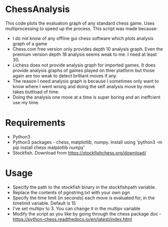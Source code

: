 # ChessAnalysis

This code plots the evaluation graph of any standard chess game. Uses multiprocessing to speed up the process.
This script was made because:
* I do not know of any offline gui chess software which plots analysis graph of a game
* Chess.com free version only provides depth 10 analysis graph. Even the premium version depth 18 analysis seems weak to me. I need at least 30.
* Lichess does not provide analysis graph for imported games. It does provide analysis graphs of games played on thier platform but those again are too weak to detect brilliant moves if any.
* The reason I need analysis graph is because I sometimes only want to know where I went wrong and doing the self analysis move by move takes buttload of time.
* Doing the analysis one move at a time is super boring and an ineffcient use my time.

# Requirements

* Python3
* Python3 packages - chess, matplotlib, numpy. Install using 'python3 -m pip install chess matplotlib numpy'
* Stockfish. Download from https://stockfishchess.org/download/

# Usage

* Specify the path to the stockfish binary in the stockfishpath variable.
* Replace the contents of pgnstring.txt with your own pgn
* Specify the time limit (in seconds) each move is evaluated for, in the timelimit variable. Default is 15
* I've set multipv to 3. You can change it in the multipv variable
* Modify the script as you like by going through the chess package doc - https://python-chess.readthedocs.io/en/latest/index.html
